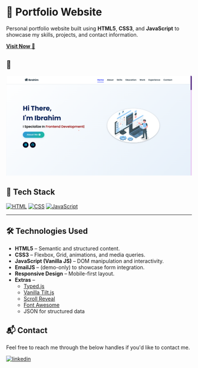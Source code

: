 # 🚀 Portfolio Website

Personal portfolio website built using **HTML5**, **CSS3**, and **JavaScript** to showcase my skills, projects, and contact information.

<a href="https://ibrahim-b-portfolio.netlify.app/" target="_blank">**Visit Now** 🚀</a>


## 📸 

![My Website Screenshot](assets/images/portfolio.png)

## 📌 Tech Stack

[![HTML](https://img.shields.io/badge/HTML5-%23E34F26?style=for-the-badge&logo=html5&logoColor=white)](https://developer.mozilla.org/en-US/docs/Web/HTML)
[![CSS](https://img.shields.io/badge/CSS3-%231572B6?style=for-the-badge&logo=css3&logoColor=white)](https://developer.mozilla.org/en-US/docs/Web/CSS)
[![JavaScript](https://img.shields.io/badge/JavaScript-%23323330?style=for-the-badge&logo=javascript&logoColor=%23F7DF1E)](https://developer.mozilla.org/en-US/docs/Web/JavaScript)

---

## 🛠 Technologies Used

- **HTML5** – Semantic and structured content.
- **CSS3** – Flexbox, Grid, animations, and media queries.
- **JavaScript (Vanilla JS)** – DOM manipulation and interactivity.
- **EmailJS** – (demo-only) to showcase form integration.
- **Responsive Design** – Mobile-first layout.
- **Extras** – 
  - [Typed.js](https://github.com/mattboldt/typed.js)
  - [Vanilla Tilt.js](https://micku7zu.github.io/vanilla-tilt.js/)
  - [Scroll Reveal](https://scrollrevealjs.org/)
  - [Font Awesome](https://fontawesome.com/)
  - JSON for structured data



<h2>📬 Contact</h2>

Feel free to reach me through the below handles if you'd like to contact me.

[![linkedin](https://img.shields.io/badge/LinkedIn-0077B5?style=for-the-badge&logo=linkedin&logoColor=white)](http://www.linkedin.com/in/ibrahim-bin-burikan-3bb2b4244)
